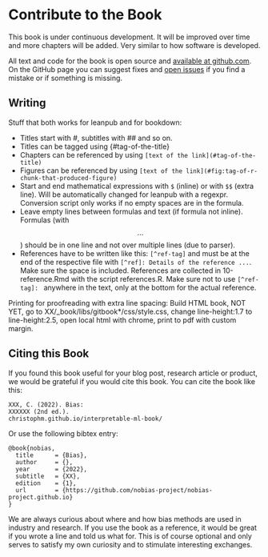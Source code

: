 # Contribute to the Book 

This book is under continuous development.
It will be improved over time and more chapters will be added.
Very similar to how software is developed.

All text and code for the book is open source and [available at github.com](https://github.com/nobias-project/nobias-project.github.io).
On the GitHub page you can suggest fixes and [open issues](https://github.com/nobias-project/nobias-project.github.io/issues) if you find a mistake or if something is missing.

## Writing

Stuff that both works for leanpub and for bookdown:

- Titles start with #, subtitles with ## and so on.
- Titles can be tagged using {#tag-of-the-title}
- Chapters can be referenced by using `[text of the link](#tag-of-the-title)`
- Figures can be referenced by using `[text of the link](#fig:tag-of-r-chunk-that-produced-figure)`
- Start and end mathematical expressions with `$` (inline) or with `$$` (extra line). Will be automatically changed for leanpub with a regexpr. Conversion script only works if no empty spaces are in the formula.
- Leave empty lines between formulas and text (if formula not inline). Formulas (with $$ ... $$) should be in one line and not over multiple lines (due to parser).
- References have to be written like this: `[^ref-tag]` and must be at the end of the respective file with `[^ref]: Details of the reference ...`. Make sure the space is included. References are collected in 10-reference.Rmd with the script references.R. Make sure not to use `[^ref-tag]: ` anywhere in the text, only at the bottom for the actual reference.

Printing for  proofreading with extra line spacing:
Build HTML book, NOT YET, go to XX/_book/libs/gitbook*/css/style.css, change line-height:1.7 to line-height:2.5, open local html with chrome, print to pdf with custom margin.

## Citing this Book

If you found this book useful for your blog post, research article or product, we would be grateful if you would cite this book.
You can cite the book like this:


```
XXX, C. (2022). Bias:
XXXXXX (2nd ed.).
christophm.github.io/interpretable-ml-book/
```

Or use the following bibtex entry:

```
@book{nobias,
  title      = {Bias},
  author     = {},
  year       = {2022},
  subtitle   = {XX},
  edition    = {1},
  url        = {https://github.com/nobias-project/nobias-project.github.io}
}
```

We are always curious about where and how bias methods are used in industry and research.
If you use the book as a reference, it would be great if you wrote a line and told us what for.
This is of course optional and only serves to satisfy my own curiosity and to stimulate interesting exchanges.
